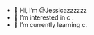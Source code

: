 - 👋 Hi, I’m @Jessicazzzzzz
- 👀 I’m interested in c .
- 🌱 I’m currently learning c.

<!---
Jessicazzzzzz/Jessicazzzzzz is a ✨ special ✨ repository because its `README.md` (this file) appears on your GitHub profile.
You can click the Preview link to take a look at your changes.
--->
